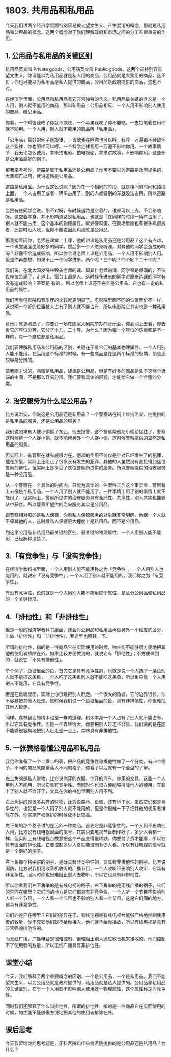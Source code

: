 # 1803. 共用品和私用品

今天我们讲两个经济学里面特别容易被人望文生义、产生混淆的概念，那就是私用品和公用品的概念。这两个概念对于我们理解政府和市场之间的分工有很重要的作用。

## 1. 公用品与私用品的关键区别

私用品英文叫 Private goods，公用品英文叫 Public goods，这两个词特别容易望文生义。你可能以为私用品就是私人用的商品，公用品就是大家用的商品，这不对；你也可能以为私用品是私人提供的商品，公用品是政府提供的商品，这也不对。

在经济学里面，公用品和私用品有它非常独特的含义。私用品最关键的含义是一个人用，别人就不能用的商品，那叫私用品；公用品相反，一个人用不影响别人使用的商品，叫公用品。

你看，一个鸡蛋我吃了你就不能吃，一个苹果我吃了你不能吃，一支铅笔我在用你就不能用。一个人用，别人就不能用的商品叫「私用品」。

「公用品」最好的例子是旋律，一首歌我在哼你也可以哼，我哼一万遍都不会破坏这个旋律，你也照样可以哼。一个科学定律我用一万遍不影响你用。一个故事情节，我无论怎么使用，拿来拍电影，拍电视剧，拿来讲故事，不影响你用。这些都是公用品最好的例子。

那我来考考你，道路是属于私用品还是公用品？你可不要以为道路是政府提供的，大家都可以用，就说道路是公用品。

道路是私用品。为什么这么说呢？因为在一个相同的时段，就是相同的时间和路段上面，一个人占用了或者一辆车占用了，别的人或者别的车就没法占用，所以道路是私用品。

 


当然有些同学会说，那不对呀，有时候道路是空着的，谁都可以上去，不会影响呀。这空着本身，并不影响道路是私用品，也就是「在同样的时段一辆车占用了，别人就不能占用」这个基本的物理属性。就好像鸡蛋，在商场里面也有很多鸡蛋放着，还暂时没人吃，但你不能说因此鸡蛋就是公用品。

那我接着问你，老师在课堂上上课，他的讲课是私用品还是公用品？这个有点难，一个课堂里面坐着好多的同学，然后多一个人进来听课，对其他的同学会造成影响吗？好像不会造成影响，所以你会说老师上课是公用品，一个人用不影响别人用。但是你再想想，如果不止一个同学进来，两个呢？三个呢？四个呢？二十个呢？

我们说，在北大国发院林毅夫老师的课、周其仁老师的课，同学都是爆满的，不仅仅座位坐满了，走道上、窗台上都是人，这时候多进来的同学对原来选课的同学有没有造成影响？答案是 有的 。所以老师上课还不完全是公用品，它也有一定的私用品的属性。

我们再看电影院和音乐厅的比较就更明显了。电影院里面不同的位置票价不一样，这说明一个好的位置被人占有了别人就不能占有，所以电影院它其实也是一种私用品。

音乐厅就更明显了，你要订一场在国家大剧院举办的音乐会，你到网上去看，你去看它的座位分等，它分了十几、二十等。为什么？因为每一个座位的质量都是不一样的，每一个座位都是私用品。

我们要理解私用品和公用品的区别，关键在于看它们的基本物理属性，一个人用别人能不能用。在运用这个标准的时候，有一些商品是在这两个标准的极端，那是比较容易分辨的。

像我刚才说的，鸡蛋是私用品，旋律是公用品，但是有好多的商品是处于这两个极端的中间，不是那么容易分辨。我们要看具体的问题，才能给它做一个合适的分类。

## 2. 治安服务为什么是公用品？

比方说治安，你说这是公用品还是私用品？一个警察站在街上维持治安，他提供的是私用品的服务，还是公用品的服务？

我们说如果有人被小偷偷了东西，他去报警，这个警察帮他把小偷给捉住了，警察这时候帮一个人捉小偷，就不能帮另外一个人捉小偷，这时候警察提供的显然是私用品的服务。

但实际上，有警察在就有威慑力在，他起的作用不仅仅是针对已经发生了的犯罪，他在那里，实际上还阻止了很多没有发生的犯罪。其他的人虽然没有直接得到这位警察的帮忙，但实际上是享受了这位警察所提供的服务。所以警察提供的治安服务是一种公用品。

从一个警察在一个具体的时间内，只能为具体的一件案件工作这个事实看，警察看上去像是个私用品，一个人用了别人就不能用了，一件事情上用了别的事情上就不能用了。但实际上，警察所提供的治安服务具有全局性、共享性，别人其实也能够从中获益。所以警察所提供的治安服务其实是公用品。

跟警察相对照的是私人保镖，你看私人保镖服务的对象就非常明确。他保一个人就不保其他的人，这时候私人保镖更大程度上是私用品，而不是公用品。

到这里公用品和私用品最关键的区别、最关键的物理属性，一个人用别人能不能用，已经解释清楚了。

## 3.「有竞争性」与「没有竞争性」

在经济学教科书里面，一个人用别人能不能用称之为「竞争性」。一个人用别人也能用的，就说它「没有竞争性」；一个人用了别人就不能用的，我们称之为「有竞争性」。

有没有竞争性，说的就是一个人用别人能不能用这个属性，是区分公用品和私用品的一个关键标准。

## 4.「排他性」和「非排他性」

但是一般的经济学教科书里面，还会对公用品和私用品再做另外一个维度的区分，叫做「排他性」和「非排他性」。我这里也解释一下。

 


所谓的排他性，指的是一件商品它在实际使用的时候，物主能不能够很方便地把其他的使用者排除在外。如果比较方便做到的，就说它有「排他性」；不方便做到的，就说它「不具有排他性」。

举个例子，鱼塘里面的鱼，首先它是具有竞争性的，也就是说一个人捕了一条鱼别人就不能捕这条鱼，一个人吃了这条鱼别人就不能吃这条鱼，所以鱼只能一个人用别人不能用，它具有竞争性。

但是在鱼塘里面，实际上你很难把别人赶走。一个很大的鱼塘，它的边界很长，你不容易把其他人赶走。这时候我们说一个鱼塘里面的鱼，具有非排他性，你很难把其他人赶走。

同样，森林里面的树木也是一样的道理。树木本身一个人占有了别人就不能占有，所以它具有竞争性。但是一个森林很大，你要把别人赶走不容易，我们说的是在能不能够很容易地把别人赶走这一点上，森林具有非排他性。

## 5. 一张表格看懂公用品和私用品

我给你准备了一个二乘二的表，把产品的竞争性和排他性做了一个分类，有四个格子，不同的商品就能够落入不同的格子，你看了以后就有一个全盘的了解。

 


左上角的是私人财物，比方说你穿的衣服、你开的汽车、你用的文具，这些一个人用别人不能用，所以它具有竞争性。而同时你也很方便能够排除他人的使用，车锁上了别人就不会开了，文具在你的书包里面别人用不到。

右上角讲的是很多共有的财物，比方说森林、鱼塘，还有地下水，虽然它们都是竞争性的，也就是一个人用了别人就不能用的，但是你很难一下子把其他的使用者排除在外，你实施产权保护的时候成本比较高。

左下角的那个格子讲的是另外一种商品。首先它是非竞争性的，一个人用不影响别人用，比方说有线电视里面的信号，其实只要电视节目制作好了，多少人看都一样。但实际上有线电视台故意把这个产品变得很稀缺，你要付了费才能看，所以它具有很强的排他性。它要控制多少人看就能控制多少人看。所以有线电视的信号就是一个很好的例子。

右下角那个格子讲的例子，是既具有非竞争性的，又具有非排他性的例子。比方说国防，比方说我们用收音机收听的广播节目，一个人收听不影响别人收听，它具有非竞争性。而同时你也很难阻止别人去收听，所以它也具有非排他性。

所以你看我们左下角举的是有线电视的例子，右下角举的是无线广播的例子，它们的异同在哪里？它们同的地方是它们都具有非竞争性，一个人听一个节目不影响别人听一个节目，一个人看一个节目也不影响别人看一个节目，这是它们同的地方，都具有非竞争性。

它们的差异在哪里？它们的差异在于，有线电视是有线电视台能够严格地控制使用者的数量，你不交钱他们就不给你接入，他们就不给你播放，所以有线电视是具有非常强的排他性的。

而无线广播，广播电台是很难控制、很难阻止别人通过收音机来接收的，他们控制不了使用者的数量，所以无线广播具有非排他性。

## 课堂小结

今天，我们解释了两个重要概念的区别，一个是公用品，一个是私用品，我们不能望文生义，以为公用品就是政府提供的，私用品就是私人提供的。公用品和私用品的关键区别，在于一个人用影不影响别人使用这一物理属性，这个属性称之为竞争性。

同时我们还解释了什么叫排他性，所谓的排他性，指的是一件商品它在实际使用的时候，物主能不能够很方便地把其他的使用者排除在外。

## 课后思考

今天我留给你的思考题是，牙科医院和传染病医院提供的是公用品还是私用品？为什么？

